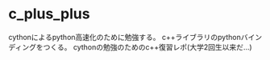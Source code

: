# c_plus_plus
cythonによるpython高速化のために勉強する。
c++ライブラリのpythonバインディングをつくる。
cythonの勉強のためのc++復習レポ(大学2回生以来だ…)
